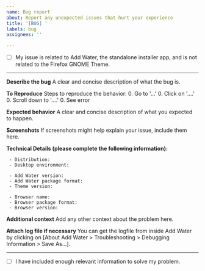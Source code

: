 ```yaml
---
name: Bug report
about: Report any unexpected issues that hurt your experience
title: '[BUG] '
labels: bug
assignees: ''

---
```


- [ ] My issue is related to Add Water, the standalone installer app, and is not related to the Firefox GNOME Theme.

------------------------------

**Describe the bug**
A clear and concise description of what the bug is.


**To Reproduce**
Steps to reproduce the behavior:
0. Go to '...'
0. Click on '....'
0. Scroll down to '....'
0. See error


**Expected behavior**
A clear and concise description of what you expected to happen.


**Screenshots**
If screenshots might help explain your issue, include them here.


**Technical Details (please complete the following information):**
```
 - Distribution: 
 - Desktop environment: 
 
 - Add Water version: 
 - Add Water package format: 
 - Theme version: 

 - Browser name: 
 - Browser package format: 
 - Browser version: 
```

**Additional context**
Add any other context about the problem here.


**Attach log file if necessary**
You can get the logfile from inside Add Water by clicking on 
[About Add Water > Troubleshooting > Debugging Information > Save As...].

------------------------------

- [ ] I have included enough relevant information to solve my problem.
